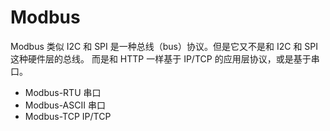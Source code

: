 # Modbus

Modbus 类似 I2C 和 SPI 是一种总线（bus）协议。但是它又不是和 I2C 和 SPI 这种硬件层的总线。
而是和 HTTP 一样基于 IP/TCP 的应用层协议，或是基于串口。

- Modbus-RTU 串口
- Modbus-ASCII 串口
- Modbus-TCP  IP/TCP

